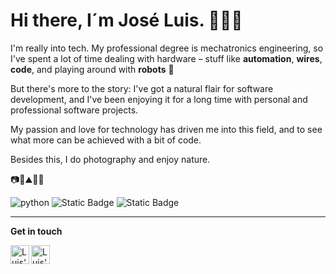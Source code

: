 # Hi there, I´m José Luis. 👨🏻‍💻

<!--
**Joslu/Joslu** is a ✨ _special_ ✨ repository because its `README.md` (this file) appears on your GitHub profile.

Here are some ideas to get you started:

- 🔭 I’m currently working on ...
- 🌱 I’m currently learning ...
- 👯 I’m looking to collaborate on ...
- 🤔 I’m looking for help with ...
- 💬 Ask me about ...
- 📫 How to reach me: ...
- 😄 Pronouns: ...
- ⚡ Fun fact: ...
-->

I'm really into tech. My professional degree is mechatronics engineering, so I've spent a lot of time dealing with hardware – stuff like __automation__, __wires__, __code__, and playing around with __robots__ 🤖

But there's more to the story: I've got a natural flair for software development, and I've been enjoying it for a long time with personal and professional software projects.

My passion and love for technology has driven me into this field, and to see what more can be achieved with a bit of code.

Besides this, I do photography and enjoy nature. 

📷🌿⛰️🌌🚀

![python](https://img.shields.io/static/v1?logo=python&label=&message=python&color=36465D&logoColor=AAA&style=flat-square&link=)
![Static Badge](https://img.shields.io/badge/PLC-%20IEC61131-3?logo=windowsterminal&color=36465D)
![Static Badge](https://img.shields.io/badge/sapere%20aude-36175E)

---
 __Get in touch__

<a href="https://www.linkedin.com/in/joslu-cruz-tecocoatzi/">
  <img align="left" alt="Luis's LinkedIn" width="30px" src="https://simpleicons.now.sh/linkedin/495f7e" />
</a>
<a href="https://www.instagram.com/robot.lu/">
  <img align="left" alt="Luis's Instagram" width="30px" src="https://simpleicons.now.sh/instagram/495f7e" />
</a>